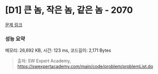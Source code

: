 # [D1] 큰 놈, 작은 놈, 같은 놈 - 2070 

[문제 링크](https://swexpertacademy.com/main/code/problem/problemDetail.do?contestProbId=AV5QQ6qqA40DFAUq) 

### 성능 요약

메모리: 26,692 KB, 시간: 123 ms, 코드길이: 2,171 Bytes



> 출처: SW Expert Academy, https://swexpertacademy.com/main/code/problem/problemList.do